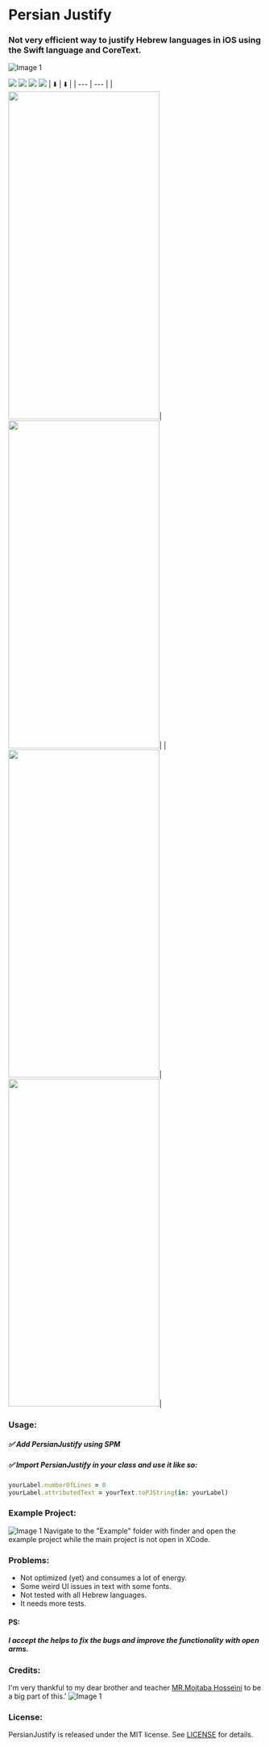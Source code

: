 

# Persian Justify 

### Not very efficient way to justify Hebrew languages in iOS using the Swift language and CoreText.

<img src="Previews/Logo.png" alt="Image 1">

<img src="https://img.shields.io/badge/Swift_Package_Manager-compatible-green?style=flat-round"> <img src="https://img.shields.io/badge/Platforms-iOS%20|%20macOS%20|%20tvOS-green?style=flat-round"> <img src="https://img.shields.io/badge/Swift-%20+4.0-orange?style=flat-round"> <img src="https://img.shields.io/badge/license-MIT-black?style=flat-round">
| ⬇️ | ⬇️ |
| --- | --- |
|<img src="Previews/custom_font_1_preview.jpg" height="650" width="300">|<img src="Previews/original_font_preview.jpg" height="650" width="300">|
|<img src="Previews/custom_font_3_preview.jpg" height="650" width="300">|<img src="Previews/custom_font_2_preview.jpg" height="650" width="300">|

### Usage:
##### ✅ Add PersianJustify using SPM
##### ✅ Import PersianJustify in your class and use it like so:
```ruby
yourLabel.numberOfLines = 0
yourLabel.attributedText = yourText.toPJString(in: yourLabel)
```


### Example Project:
<img src="Previews/example.jpg" alt="Image 1">
Navigate to the "Example" folder with finder and open the example project while the main project is not open in XCode.

### Problems:
- Not optimized (yet) and consumes a lot of energy.
- Some weird UI issues in text with some fonts.
- Not tested with all Hebrew languages.
- It needs more tests.

#### PS:
##### I accept the helps to fix the bugs and improve the functionality with open arms.

### Credits:
I'm very thankful to my dear brother and teacher [MR.Mojtaba Hosseini](https://github.com/MojtabaHs) to be a big part of this.'
<img src="Previews/founders.jpg" alt="Image 1">

### License:
PersianJustify is released under the MIT license. See [LICENSE](https://github.com/HappyIosDeveloper/PersianJustify/blob/main/LICENSE) for details. 
